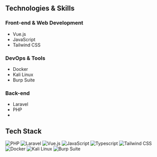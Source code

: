 ## Technologies & Skills

### Front-end & Web Development
- Vue.js
- JavaScript
- Tailwind CSS

### DevOps & Tools
- Docker
- Kali Linux
- Burp Suite

### Back-end
- Laravel
- PHP
- 
## Tech Stack
![PHP](https://img.shields.io.badge/-PHP-purple?logo=php&style=flat)
![Laravel](https://img.shields.io.badge/-Laravel-red?logo=laravel&style=flat)
![Vue.js](https://img.shields.io/badge/-Vue.js-green?logo=vue.js&style=flat)
![JavaScript](https://img.shields.io.badge/-JavaScript-yellow?logo=javascript&style=flat)
![Typescript](https://img.shields.io/badge/-Typescript-blue?logo=typescript&style=flat)
![Tailwind CSS](https://img.shields.io.badge/-Tailwind%20CSS-blueviolet?logo=tailwind-css&style=flat)
![Docker](https://img.shields.io.badge/-Docker-blue?logo=docker&style=flat)
![Kali Linux](https://img.shields.io.badge/-Kali%20Linux-black?logo=kalilinux&style=flat)
![Burp Suite](https://img.shields.io.badge/-Burp%20Suite-red?style=flat)
